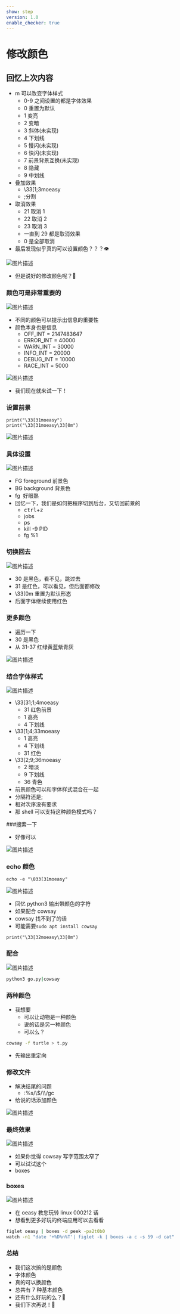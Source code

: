 ```yaml
---
show: step
version: 1.0
enable_checker: true
---
```


# 修改颜色

## 回忆上次内容

- m 可以改变字体样式
  - 0-9 之间设置的都是字体效果
  - 0 重置为默认
  - 1 变亮
  - 2 变暗
  - 3 斜体(未实现)
  - 4 下划线
  - 5 慢闪(未实现)
  - 6 快闪(未实现)
  - 7 前景背景互换(未实现)
  - 8 隐藏
  - 9 中划线
- 叠加效果
  - \33[1;3moeasy
  - ;分割
- 取消效果
  - 21 取消 1
  - 22 取消 2
  - 23 取消 3
  - 一直到 29 都是取消效果
  - 0 是全部取消
- 最后发现似乎真的可以设置颜色？？？👁

![图片描述](https://doc.shiyanlou.com/courses/uid1190679-20210225-1614215584015)

- 但是说好的修改颜色呢？🤔

### 颜色可是非常重要的

![图片描述](https://doc.shiyanlou.com/courses/uid1190679-20210306-1615035947673)

- 不同的颜色可以提示出信息的重要性
- 颜色本身也是信息
  - OFF_INT = 2147483647
  - ERROR_INT = 40000
  - WARN_INT = 30000
  - INFO_INT = 20000
  - DEBUG_INT = 10000
  - RACE_INT = 5000

![图片描述](https://doc.shiyanlou.com/courses/uid1190679-20210307-1615082389599)

- 我们现在就来试一下！

### 设置前景

```python3
print("\33[31moeasy")
print("\33[31moeasy\33[0m")
```

![图片描述](https://doc.shiyanlou.com/courses/uid1190679-20210225-1614229099255)

### 具体设置

![图片描述](https://doc.shiyanlou.com/courses/uid1190679-20210225-1614227808523)

- FG foreground 前景色
- BG background 背景色
- fg  好眼熟
- 回忆一下，我们是如何把程序切到后台，又切回前景的
  - <kbd>ctrl</kbd>+<kbd>z</kbd>
  - jobs
  - ps
  - kill -9 PID
  - fg %1

### 切换回去

![图片描述](https://doc.shiyanlou.com/courses/uid1190679-20210225-1614228070105)

- 30 是黑色，看不见，跳过去
- 31 是红色，可以看见，但后面都修改
- \33[0m 重置为默认形态
- 后面字体继续使用红色

### 更多颜色

- 遍历一下
- 30 是黑色
- 从 31-37 红绿黄蓝紫青灰

![图片描述](https://doc.shiyanlou.com/courses/uid1190679-20210225-1614228204847)

### 结合字体样式

![图片描述](https://doc.shiyanlou.com/courses/uid1190679-20210225-1614228417361)

- \33[31;1;4moeasy
  - 31 红色前景
  - 1 高亮
  - 4 下划线
- \33[1;4;33moeasy
  - 1 高亮
  - 4 下划线
  - 31 红色
- \33[2;9;36moeasy
  - 2 暗淡
  - 9 下划线
  - 36 青色
- 前景颜色可以和字体样式混合在一起
- 分隔符还是;
- 相对次序没有要求
- 那 shell 可以支持这种颜色模式吗？

###搜索一下

- 好像可以

![图片描述](https://doc.shiyanlou.com/courses/uid1190679-20210307-1615082195339)

### echo 颜色

```shell
echo -e "\033[31moeasy"
```

![图片描述](https://doc.shiyanlou.com/courses/uid1190679-20210306-1615033506414)

- 回忆 python3 输出带颜色的字符
- 如果配合 cowsay
- cowsay 找不到了的话
- 可能需要`sudo apt install cowsay`

```python3
print("\33[32moeasy\33[0m")
```

### 配合

![图片描述](https://doc.shiyanlou.com/courses/uid1190679-20210306-1615033791688)

```bash
python3 go.py|cowsay
```

### 两种颜色

- 我想要
  - 可以让动物是一种颜色
  - 说的话是另一种颜色
  - 可以么？

```bash
cowsay -f turtle > t.py
```

- 先输出重定向

### 修改文件

- 解决结尾的问题
  - :%s/\\$/\\\\/gc
- 给说的话添加颜色

![图片描述](https://doc.shiyanlou.com/courses/uid1190679-20210924-1632457865152)

### 最终效果

![图片描述](https://doc.shiyanlou.com/courses/uid1190679-20210924-1632457941215)

- 如果你觉得 cowsay 写字范围太窄了
- 可以试试这个
- boxes

### boxes

![图片描述](https://doc.shiyanlou.com/courses/uid1190679-20210924-1632469083102)

- 在 oeasy 教您玩转 linux 000212 话
- 想看到更多好玩的终端应用可以去看看

```bash
figlet oeasy | boxes -d peek -pa2t0b0
watch -n1 "date '+%D%n%T'| figlet -k | boxes -a c -s 59 -d cat"
```

### 总结

- 我们这次搞的是颜色
- 字体颜色
- 真的可以换颜色
- 总共有 7 种基本颜色
- 还有什么好玩的么？🤔
- 我们下次再说！👋
